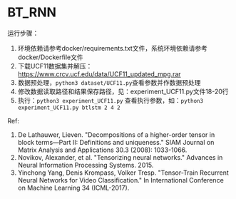 # BT_RNN

运行步骤：
1. 环境依赖请参考docker/requirements.txt文件，系统环境依赖请参考docker/Dockerfile文件
2. 下载UCF11数据集并解压：https://www.crcv.ucf.edu/data/UCF11_updated_mpg.rar
3. 数据预处理，`python3 dataset/UCF11.py`查看参数并作数据预处理
4. 修改数据读取路径和结果保存路径，见：experiment_UCF11.py文件18-20行
5. 执行：`python3 experiment_UCF11.py` 查看执行参数，如：`python3 experiment_UCF11.py btlstm 2 4 2`


Ref:

1. De Lathauwer, Lieven. "Decompositions of a higher-order tensor in block terms—Part II: Definitions and uniqueness." SIAM Journal on Matrix Analysis and Applications 30.3 (2008): 1033-1066.
2. Novikov, Alexander, et al. "Tensorizing neural networks." Advances in Neural Information Processing Systems. 2015.
3.  Yinchong Yang, Denis Krompass, Volker Tresp. "Tensor-Train Recurrent Neural Networks for Video Classification." In International Conference on Machine Learning 34 (ICML-2017).
